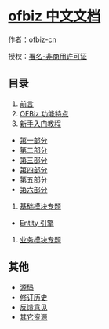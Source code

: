 # [ofbiz 中文文档]()

作者：[ofbiz-cn](https://github.com/ofbiz-cn)

授权：<a rel="license" href="http://creativecommons.org/licenses/by-nc/4.0/">署名-非商用许可证</a>

## 目录
1. [前言](#README)
1. [OFBiz 功能特点](#docs/features)
1. [新手入门教程](#docs/tutorial)
  - [第一部分](#docs/tutorial1)
  - [第二部分](#docs/tutorial2)
  - [第三部分](#docs/tutorial3)
  - [第四部分](#docs/tutorial4)
  - [第五部分](#docs/tutorial5)
  - [第六部分](#docs/tutorial6)
1. [基础模块专题]()
  - [Entity 引擎](#docs/entity)
1. [业务模块专题]()

## 其他
- [源码](https://github.com/ofbiz-cn/ofbiz-cn.github.io/)
- [修订历史](https://github.com/ofbiz-cn/ofbiz-cn.github.io/commits)
- [反馈意见](https://github.com/ofbiz-cn/ofbiz-cn.github.io/issues)
- [其它资源](#docs/resource)
